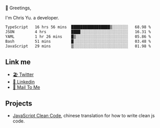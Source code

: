 👋 Greetings, 

I'm Chris Yu. a developer. 


<!--START_SECTION:waka-->

```txt
TypeScript   16 hrs 56 mins  █████████████████▒░░░░░░░   68.98 %
JSON         4 hrs           ████░░░░░░░░░░░░░░░░░░░░░   16.31 %
YAML         1 hr 26 mins    █▒░░░░░░░░░░░░░░░░░░░░░░░   05.86 %
Bash         51 mins         █░░░░░░░░░░░░░░░░░░░░░░░░   03.48 %
JavaScript   29 mins         ▒░░░░░░░░░░░░░░░░░░░░░░░░   01.98 %
```

<!--END_SECTION:waka-->

## Link me

- [🏖️ Twitter](https://twitter.com/yuetong3yu)
- [🧳 Linkedin](https://www.linkedin.com/in/yuetong3yu)
- [📧 Mail To Me](mailto:yuetong3yu@gmail.com)


## Projects 

- [JavaScript Clean Code](https://js-clean-code-cn.vercel.app/), chinese translation for how to write clean js code.
